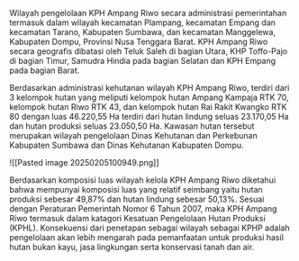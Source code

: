 Wilayah pengelolaan KPH Ampang Riwo secara administrasi pemerintahan termasuk dalam wilayah kecamatan Plampang, kecamatan Empang dan kecamatan Tarano, Kabupaten Sumbawa, dan kecamatan Manggelewa, Kabupaten Dompu, Provinsi Nusa Tenggara Barat. KPH Ampang Riwo secara geografis dibatasi oleh Teluk Saleh di bagian Utara, KHP Toffo-Pajo di bagian Timur, Samudra Hindia pada bagian Selatan dan KPH Empang pada bagian Barat.

Berdasarkan administrasi kehutanan wilayah KPH Ampang Riwo, terdiri dari 3 kelompok hutan yang meliputi kelompok hutan Ampang Kampaja RTK 70, kelompok hutan Riwo RTK 43, dan kelompok hutan Rai Rakit Kwangko RTK 80 dengan luas 46.220,55 Ha terdiri dari hutan lindung seluas 23.170,05 Ha dan hutan produksi seluas 23.050,50 Ha. Kawasan hutan tersebut merupakan wilayah pengelolaan Dinas Kehutanan dan Perkebunan Kabupaten Sumbawa dan Dinas Kehutanan Kabupaten Dompu.

![[Pasted image 20250205100949.png]]

Berdasarkan komposisi luas wilayah kelola KPH Ampang Riwo diketahui bahwa mempunyai komposisi luas yang relatif seimbang yaitu hutan produksi sebesar 49,87% dan hutan lindung sebesar 50,13%. Sesuai dengan Peraturan Pemerintah Nomor 6 Tahun 2007, maka KPH Ampang Riwo termasuk dalam katagori Kesatuan Pengelolaan Hutan Produksi (KPHL). Konsekuensi dari penetapan sebagai wilayah sebagai KPHP adalah pengelolaan akan lebih mengarah pada pemanfaatan untuk produksi hasil hutan bukan kayu, jasa lingkungan serta konservasi tanah dan air.
